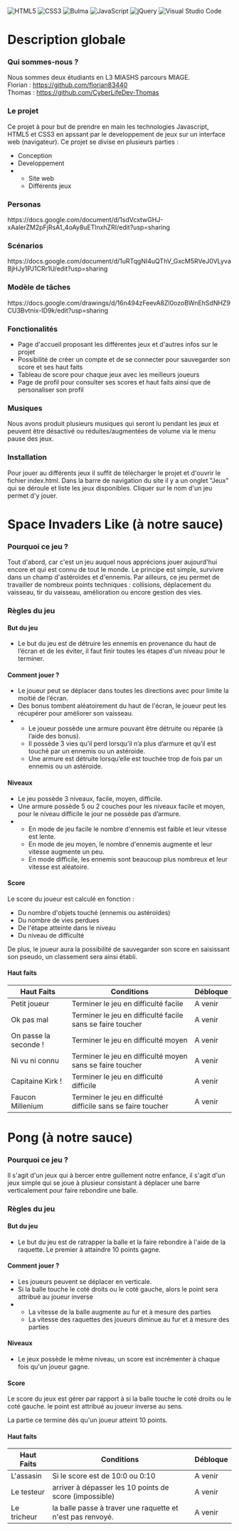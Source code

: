 ![HTML5](https://img.shields.io/badge/html5-%23E34F26.svg?style=for-the-badge&logo=html5&logoColor=white)
![CSS3](https://img.shields.io/badge/css3-%231572B6.svg?style=for-the-badge&logo=css3&logoColor=white)
![Bulma](https://img.shields.io/badge/bulma-00D0B1?style=for-the-badge&logo=bulma&logoColor=white)
![JavaScript](https://img.shields.io/badge/javascript-%23323330.svg?style=for-the-badge&logo=javascript&logoColor=%23F7DF1E)
![jQuery](https://img.shields.io/badge/jquery-%230769AD.svg?style=for-the-badge&logo=jquery&logoColor=white)
![Visual Studio Code](https://img.shields.io/badge/Visual%20Studio%20Code-0078d7.svg?style=for-the-badge&logo=visual-studio-code&logoColor=white)

<h1>Description globale</h1>

<h3>Qui sommes-nous ?</h3> 

Nous sommes deux étudiants en L3 MIASHS parcours MIAGE.<br/>
Florian : https://github.com/florian83440<br/>
Thomas : https://github.com/CyberLifeDev-Thomas

<h3>Le projet</h3> 

Ce projet à pour but de prendre en main les technologies Javascript, HTML5 et CSS3 en apssant par le developpement de jeux sur un interface web (navigateur). 
Ce projet se divise en plusieurs parties :

<ul>
  <li>Conception</li>
  <li>Developpement</li>
  <li>
    <ul>
      <li>Site web</li>
      <li>Différents jeux</li>
    </ul>
  </li>
</ul>

<h3>Personas</h3> 
https://docs.google.com/document/d/1sdVcxtwGHJ-xAalerZM2pFjRsA1_4oAy8uETlnxhZRI/edit?usp=sharing

<h3>Scénarios</h3> 
https://docs.google.com/document/d/1uRTqgNI4uQThV_GxcM5RVeJ0VLyvaBjHJy1PJ1CRr1U/edit?usp=sharing

<h3>Modèle de tâches</h3> 
https://docs.google.com/drawings/d/16n494zFeevA8Zl0ozoBWnEhSdNHZ9CU3Bvtnix-ID9k/edit?usp=sharing

<h3>Fonctionalités</h3> 

<ul>
	<li>Page d'accueil proposant les différentes jeux et d'autres infos sur le projet</li>
	<li>Possibilité de créer un compte et de se connecter pour sauvegarder son score et ses haut faits</li>
	<li>Tableau de score pour chaque jeux avec les meilleurs joueurs</li>
	<li>Page de profil pour consulter ses scores et haut faits ainsi que de personaliser son profil</li>
</ul>

<h3>Musiques</h3> 
Nous avons produit plusieurs musiques qui seront lu pendant les jeux et peuvent être désactivé ou réduites/augmentées de volume via le menu pause des jeux.

<h3>Installation</h3> 

Pour jouer au différents jeux il suffit de télécharger le projet et d'ouvrir le fichier index.html. Dans la barre de navigation du site il y a un onglet "Jeux" qui se déroule et liste les jeux disponibles. Cliquer sur le nom d'un jeu permet d'y jouer.

<h1>Space Invaders Like (à notre sauce)</h1>
<h3>Pourquoi ce jeu ?</h3> 

Tout d'abord, car c'est un jeu auquel nous apprécions jouer aujourd'hui encore et qui est connu de tout le monde. Le principe est simple, survivre dans un champ d'astéroïdes et d'ennemis. Par ailleurs, ce jeu permet de travailler de nombreux points techniques : collisions, déplacement du vaisseau, tir du vaisseau, amélioration ou encore gestion des vies.

<h3>Règles du jeu</h3> 
<h4>But du jeu</h3>

<ul>
  <li>Le but du jeu est de détruire les ennemis en provenance du haut de l’écran et de les éviter, il faut finir toutes les étapes d'un niveau pour le terminer.</li>
</ul>

<h4>Comment jouer ?</h4>

<ul>
  <li>Le joueur peut se déplacer dans toutes les directions avec pour limite la moitié de l’écran.</li>
  <li>Des bonus tombent aléatoirement du haut de l'écran, le joueur peut les récupérer pour améliorer son vaisseau.</li>
  <li>
    <ul>
      <li>Le joueur possède une armure pouvant être détruite ou réparée (à l’aide des bonus).</li>
      <li>Il possède 3 vies qu’il perd lorsqu’il n’a plus d’armure et qu’il est touché par un ennemis ou un astéroide.</li>
      <li>Une armure est détruite lorsqu’elle est touchée trop de fois par un ennemis ou un astéroide.</li>
    </ul>
  </li>
</ul>

<h4>Niveaux</h4>

<ul>
  <li>Le jeu possède 3 niveaux, facile, moyen, difficile.</li>
  <li>Une armure possède 5 ou 2 couches pour les niveaux facile et moyen, pour le niveau difficile le jour ne possède pas d’armure.</li>
  <li>
    <ul>
      <li>En mode de jeu facile le nombre d'ennemis est faible et leur vitesse est lente.</li>
      <li>En mode de jeu moyen, le nombre d'ennemis augmente et leur vitesse augmente un peu.</li>
      <li>En mode difficile, les ennemis sont beaucoup plus nombreux et leur vitesse est aléatoire.</li>
    </ul>
  </li>
</ul>

<h4>Score</h4>

Le score du joueur est calculé en fonction :

<ul>
	<li>Du nombre d'objets touché (ennemis ou astéroïdes)</li>
	<li>Du nombre de vies perdues</li>
	<li>De l'étape atteinte dans le niveau</li>
	<li>Du niveau de difficulté</li>
</ul>

De plus, le joueur aura la possibilité de sauvegarder son score en saisissant son pseudo, un classement sera ainsi établi.

<h4>Haut faits</h4>

<table>
	<thead>
		<tr>
			<th>
				Haut Faits
			</th>
			<th>
				Conditions
			</th>
			<th>
				Débloque
			</th>
		</tr>
	</thead>
	<tbody>
		<tr>
			<td>
				Petit joueur
			</td>
			<td>
				Terminer le jeu en difficulté facile
			</td>
			<td>
				A venir
			</td>
		</tr>
		<tr>
			<td>
				Ok pas mal
			</td>
			<td>
				Terminer le jeu en difficulté facile sans se faire toucher
			</td>
			<td>
				A venir
			</td>
		</tr>
		<tr>
			<td>
				On passe la seconde !
			</td>
			<td>
				Terminer le jeu en difficulté moyen
			</td>
			<td>
				A venir
			</td>
		</tr>
		<tr>
			<td>
				Ni vu ni connu
			</td>
			<td>
				Terminer le jeu en difficulté moyen sans se faire toucher
			</td>
			<td>
				A venir
			</td>
		</tr>
		<tr>
			<td>
				Capitaine Kirk !
			</td>
			<td>
				Terminer le jeu en difficulté difficile
			</td>
			<td>
				A venir
			</td>
		</tr>
		<tr>
			<td>
				Faucon Millenium
			</td>
			<td>
				Terminer le jeu en difficulté difficile sans se faire toucher
			</td>
			<td>
				A venir
			</td>
		</tr>
	</tbody>
</table>

<h1>Pong (à notre sauce)</h1>
<h3>Pourquoi ce jeu ?</h3> 

Il s'agit d'un jeux qui à bercer entre guillement notre enfance, il s'agit d'un jeux simple qui se joue à plusieur consistant à déplacer une barre verticalement pour faire rebondire une balle.

<h3>Règles du jeu</h3> 
<h4>But du jeu</h3>

<ul>
  <li>Le but du jeu est de ratrapper la balle et la faire rebondire à l'aide de la raquette. Le premier à attaindre 10 points gagne.</li>
</ul>

<h4>Comment jouer ?</h4>
<ul>
  <li>Les joueurs peuvent se déplacer en verticale.</li>
  <li>Si la balle touche le coté droits ou le coté gauche, alors le point sera attribué au joueur inverse</li>
  <li>
    <ul>
      <li>La vitesse de la balle augmente au fur et à mesure des parties</li>
      <li>La vitesse des raquettes des joueurs diminue au fur et à mesure des parties</li>
    </ul>
  </li>
</ul>

<h4>Niveaux</h4>

<ul>
  <li>Le jeux possède le même niveau, un score est incrémenter à chaque fois qu'un joueur gagne.</li>
</ul>

<h4>Score</h4>
Le score du jeux est gérer par rapport à si la balle touche le coté droits ou le coté gauche.
le point est attribué au joueur inverse au sens.

La partie ce termine dès qu'un joueur atteint 10 points.

<h4>Haut faits</h4>

<table>
	<thead>
		<tr>
			<th>
				Haut Faits
			</th>
			<th>
				Conditions
			</th>
			<th>
				Débloque
			</th>
		</tr>
	</thead>
	<tbody>
		<tr>
			<td>
				L'assasin
			</td>
			<td>
				Si le score est de 10:0 ou 0:10
			</td>
			<td>
				A venir
			</td>
		</tr>
		<tr>
			<td>
				Le testeur
			</td>
			<td>
				arriver à dépasser les 10 points de score (impossible)
			</td>
			<td>
				A venir
			</td>
		</tr>
		<tr>
			<td>
				Le tricheur
			</td>
			<td>
				la balle passe à traver une raquette et n'est pas renvoyé.
			</td>
			<td>
				A venir
			</td>
		</tr>
	</tbody>
</table>
